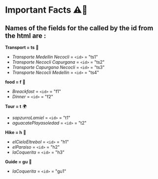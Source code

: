# Important Facts ⚠📣

## Names of the fields for the called by the id from the html are :

**Transport = ts** 🚙
 * *_Transporte Medellin Necocli_* = `<id>` = "ts1"
 * *_Transporte Necocli Capurgana_* = `<id>` = "ts2"
 * *_Transporte Capurgana Necocli_* = `<id>` = "ts3"
 * *_Transporte Necocli Medellin_* = `<id>` = "ts4"

**food = f** 🍔
 * *_Breackfast_* = `<id>` = "f1"
 * *_Dinner_* = `<id>` = "f2"

**Tour = t** 🌍
 * *_sapzurroLamiel_* = `<id>` = "t1"
 * *_aguacatePlayasoledad_* = `<id>` = "t2"

**Hike = h** ‍‍🚶‍
 * *_elCieloEltrebol_* = `<id>` = "h1"
 * *_elParaiso_* = `<id>` = "h2"
 * *_laCoquerita_* = `<id>` = "h3"

**Guide = gu** 🙋‍
 * *_laCoquerita_* = `<id>` = "gu1"
